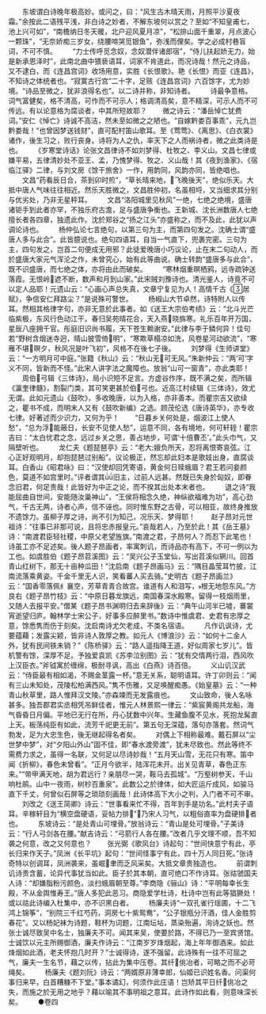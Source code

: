 <!-- { "loadSidebar": true } -->
　　东坡谓白诗晚年极高妙。或问之，曰：“风生古木晴天雨，月照平沙夏夜霜。”余按此二语残平浅，非白诗之妙者，不解东坡何以赏之？至如“不知皇甫七，池上兴可如”，“南檐纳日冬天暖，北户迎风夏月凉”，“松排山面千重翠，月点波心一颗珠”，“无奈娇痴三岁女，绕腰啼哭觅银鱼”，弥浅而俚矣。学之必成村巷盲词，不可不慎。
　　“力士传呼觅念奴，念奴潜伴诸郎宿”，“侍儿扶起娇无力，始是新承恩泽时”，此南北曲中猥亵语耳，词家不肯道此，而况诗哉！然元之诗品，又不逮白，而《连昌宫词》收场用意，实胜《长恨歌》。艳《长恨》而亚《连昌》，不知诗之体统者也。“寂寞古行宫”二十字，足赅《连昌宫词》六百馀字，尤为妙境。“诗品至微之，犹非浪得名也”。以二诗并称，非知诗者。
　　诗最争意格。词气富健矣，格不清高，可作而不可示人；格调清高矣，意不精深，可示人而不可传远。有以论意格为腐谈者，中其所短故耶？
　　微之诗云：“潘岳悼亡犹费词。”安仁《悼亡》诗诚不高洁，然未至如微之之陋也。“自嫁黔娄百事乖”，元九岂黔娄哉！“也曾因梦送钱财”，直可配村笛山歌耳。至《莺莺》、《离思》、《白衣裳》诸作，後生习之，败行丧身。诗将为人之仇，率天下之人而祸诗者，微之此类诗是也。
　　《岁寒堂诗话》论张文昌律诗不如刘梦得、杜牧之、李义山。文昌七律或嫌平易，五律清妙处不亚王、孟，乃愧梦得、牧之、义山哉！其《夜到渔家》、《宿临江驿》二律，与刘文房《馀干旅舍》一作，用韵同，风韵亦同，皆绝唱也。
　　文昌“药看辰日合，茶到卯时煎”，“草长晴来地，飞晚後天”，绝似乐天。大抵中唐人气味往往相近。然乐天胜微之，文昌胜仲初，名虽相埒，又当细求其分别与优劣处，乃非无星秤耳。
　　文昌“洛阳城里见秋风”一绝，七绝之绝境，盛唐诸钜手到此者亦罕，不独乐府古澹，足与盛唐争衡也。王新城、沈长洲数唐人七绝擅长者各四章，独遗此作。沈於郑谷之“扬之江头”亦盛称之，而不及此，此犹以声调论诗也。
　　杨仲弘论七言绝句，以第三句为主，而第四句发之。沈确士谓“盛唐人多与此合”。此皆臆说也。绝句四语耳，自当一气直下，兜裹完密。三句为主，四句发之，岂首二句便成无用邪？此徒爱晚唐小巧议论，止在末二句动人，而於盛唐大家元气浑沦之作，未曾究心，始有此等曲说。确士转韵“盛唐多与此合”，既不识盛唐，而七绝之体，亦将由此而破矣。
　　“寒林烟重暝栖鸦，远寺疏钟送落霞。无恨岭遮不断，数声和月到山家。”此宋贼刘豫诗也。清光鉴人，诗竟不可以定人品耶！元遗山云：“心画心声总失真，文章宁复见为人！高情千古《居赋》，争信安仁拜路尘？”是说殊可警世。
　　杨椒山大节卓然，诗特附人以传耳。然相其格律字句，亦非无意於此事者。如《送王大宗伯考绩》云：“北斗光芒临紫极，东风行色动江干。春归吴苑晴花合，天入燕晓旆寒。礼乐百年开万国，星辰八座拥千官。彤庭旧识尚书履，天下苍生赖谢安。”此律与李于鳞何异！佳句若“野树含烟迷寺迥，晴山披雪倚明”，“寒欺草榻凉如洗，风卷星河动欲流”，“寒雁不堪暝夕，秋风况是叶飞初”，风格不在後七子後。
　　刘梦得《生师讲堂》云：“一方明月可中庭。”张籍《秋山》云：“秋山无可无风。”朱新仲云：“两‘可’字义不同，皆新而不怪。”此宋人讲字法之魔障也。放翁“山可一窗青”，亦此类耶！
　　周伯弓辑《三体诗》，局小识短不足言。方虚谷作序，既不满之矣，而所辑《瀛奎律髓》，割裂门类，其可笑更甚於伯弓也。近高江村续辑《三体诗》，效尤无谓。此如元遗山《鼓吹》，多收晚唐，以为入格，亦非善本。而瞿宗吉又欲续之，瞿书不成，而明末人又有《鼓吹新编》之选。顾茂伦选《唐诗英华》，亦专收七律。好著述而少识力，又何为乎！
　　“日暮乡关何处是，烟波江上使人愁”，“总为浮能蔽日，长安不见使人愁”，运意不同，各有境地，何可轩轾！瞿宗吉曰：“太白忧君之念，远过乡关之思，善占地步，可谓‘十倍曹丕’。”此头巾气，又隔壁听也。
　　龙仁夫《题琵琶亭》云：“老大娥负所天，忍将离恨寄哀弦。江心正好观明月，却抱琵琶过别船”。议论极正，然忘却此妇本是歌妓出身，直腐谈耳。白香山《昭君咏》曰：“汉使却回凭寄语，黄金何日赎蛾眉？君王若问妾颜色，莫道不如宫里时。”评者谓其旧主，过前人远甚。然既已失身於匈奴，即眷念旧君，何足贵哉！此皆好为中正之论，而不揆其出处本末者也。
　　退之诗“我能屈曲自世间，安能随汝巢神山”，“王侯将相念久绝，神纵欲福难为功”，高心劲气，千古无两，诗者心声，信不诬也。同时惟东野之古骨，可以相亚，故终身推放不遗馀力。虽柳子厚之诗，尚不引为知己，况乐天、梦得耶！
　　赵子昂对元世祖诗：“往事已非那可说，且将忠赤报皇元。”哀哉若人，乃至於此！其《岳王墓》诗：“南渡君臣轻社稷，中原父老望旌旗。”南渡之君，子昂何人？而忍下此笔也！诗虽工亦不足述矣。後人题子昂画者，率寓刺讥，而诗品亦有高下，不可一例以为工也。如虞胜伯《题子昂苕溪图》云：“吴兴公子玉堂仙，写出苕溪似辋川。回首青山红树下，那无十亩种瓜田！”沈启南《题子昂画马》云：“隅目晶莹耳竹披，江南流落乘黄姿。千金千里无人识，笑看蕃人买去骑。”史明古《题子昂画兰》云：“国香零落佩纟襄空，芳草青青合故宫。谁道有人和泪写，根无地怨东风。”方良右《题子昂竹枝》云：“中原日暮龙旗远，南国春深水殿寒。留得一枝烟雨里，又随人去报平安。”僧某《题子昂书渊明归去来辞後》云：“典午山河半已墟，褰裳宵逝望归庐。翰林学士宋公子，好事多应醉里书。”数诗中惟虞君、史君有忠厚之意，馀悉隽而伤于刻矣。沈启南诗尤欠老成，不类名宿语。
　　凡作讥讽诗，尤要蕴藉；发露尖颖，皆非诗人敦厚之教。如元人《博浪沙》云：“如何十二金人外，犹有民间铁未销？”《陈桥驿》云：“路人遥指降王道，好似周家七岁儿”。皆机警有馀，深厚不足。予独爱袁凯《苏李泣别图》云：“犹有交情两行泪，西风吹上汉臣衣。”斧钺寓於缠绵，极耐寻讽，高出《白燕》诗百倍。
　　义山讥汉武云：“侍臣最有相如渴，不赐金茎露一杯。”意无关系，聪明语耳。许丁卯则云：“闻有三山未知处，茂陵松柏满西风。”隽不伤雅，又足唤醒痴愚。《始皇墓》云：“一种青山秋草里，路人惟拜汉文陵。”亦森竦而无发露痕也。
　　文山致命，後人名咏甚多。独吾郡君实丞相凭吊鲜佳者，惟元人林景熙一律云：“紫宸黄阁共龙船，海气昏昏日月偏。平地已无行在所，丹心犹数中兴年。生藏鱼腹不见水，死抱龙髯直上天。板荡纯臣有如此，流芳千祀更无前”。第五句无深蕴，落句亦落套。然词气勃发，足为大忠生色，後无继起得名者矣。
　　对偶上下相称最难。戴石屏以“尘世梦中梦”，对“夕阳山外山”固不佳，即“春水渡旁渡”，犹未尽致也。然此等终不需费力求之，虽得一名联，又何足以尽诗妙哉！“五月天山雪，无花只有寒。笛中闻《折柳》，春色未曾看”。“正月今欲半，陆浑花未开。出关见青草，春色正东来。”“带甲满天地，胡为君远行？亲朋尽一哭，鞍马去孤城”。“万壑树参天，千山响杜鹃。山中一夜雨，树杪百重泉”。此数公之於律体，如大匠运斤成风，如骏马直下千丈，何曾似石屏等之琐琐刻画哉！此诗体高下大小之判，入门者不可不审。
　　刘改之《送王简卿》诗云：“世事看来忙不得，百年到手是功名。”此村夫子语耳。辛稼轩目为“横空盘硬语，妥帖力排”，乃宋人习气，以粗俗直率为盘硬排者也。
　　东坡诗云：“是处青山可埋骨。”放翁诗云：“青山是处可埋骨。”子美诗云：“行人弓剑各在腰。”献吉诗云：“弓箭行人各在腰。”改者几乎文理不顺，吾不知袭之何意，改之又何意也？
　　张光弼《歌风台》诗起句：“世间快意宁有此，亭长归来作天子。”凤洲《长平坑》起句：“世间怪事宁有此，四十万人同日死。”张诗奇特以创调耳，凤洲袭来，虽崛聿而乏风采矣。大抵文章贵独造也。
　　前谓刺讥诗贵含蓄，论异代事犹当如此。臣子於其本朝，直可绝口不作诗耳。张祜虢国夫人诗：“却嫌脂粉污颜色，淡扫蛾眉朝至尊。”李商隐《骊山》诗：“平明每幸长生殿，不从金舆惟寿王。”唐人多犯此恶习。商隐爱学杜诗，杜诗中岂有此等猖獗处！或以祜此诗编入杜集中，亦不识黑白者。
　　杨廉夫诗“一双孔雀行瑶圃，十二飞鸿上锦筝”，“别院三千红芍药，洞房七十紫鸳鸯”，“公子银瓶分汗酒，佳人金胜剪春花”。又以杨妃袜为诗题，鞋杯为词题，江南坛坫，蒸染殆遍，洵诗之妖也。然张士诚尽致吴中名士，独廉夫不可。闻其来吴，使要於路，不得已乃一至宾贤馆。士诚饮以元主所赐御酒，廉夫作诗云：“江南岁岁烽烟起，海上年年御酒来。如此烽烟如此酒，老夫怀抱几时开？”士诚得诗，遂不强留。此诗殊有一往不可屈之气，廉夫一生名节，藉之以传，拈此为集中压卷。其纤佻冶者，可略之而不必苛绳矣。
　　杨廉夫《题刘阮》诗云：“两婿原非薄幸郎，仙姬已识姓名香。问渠何事归来早，白首糟糠不下堂。”事本谲幻，何须作此庄语！岂矫其平日纤佻冶之失，而施之於无用之地乎？藉以喻其不事明祖之意耳。此诗作如此看，则意味深长矣。
　　●卷四
